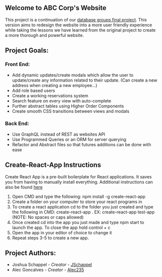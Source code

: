 ## Welcome to ABC Corp's Website

This project is a continuation of our [database groups final project](https://github.com/shu-csas-changgar/final-project-db-final). This version aims to redesign the website into a more user friendly experience while taking the lessons we have learned from the original project to create a more thorough and powerful website.


## Project Goals:

### Front End:
- Add dynamic updates/create modals which allow the user to update/create any information related to their update. (Can create a new address when creating a new employee...)
- Add role based users
- Create a working reservations system
- Search feature on every view with auto-complete
- Further abstract tables using Higher Order Components
- Create smooth CSS transitions between views and modals

### Back End:
- Use GraphQL instead of REST as websites API
- Use Programmed Queries or an ORM for server querying
- Refactor and Abstract files so that futures additions can be done with ease  

## Create-React-App Instructions
Create React App is a pre-built boilerplate for React applications. It saves you from having to manually install everything. Additional instructions can also be found [here](https://facebook.github.io/create-react-app/docs/getting-started)
1) Open CMD and type the following: npm install -g create-react-app
2) Create a folder on your computer to store your react programs in
3) To create a react application cd to the folder you just created and type the following in CMD: create-react-app <App Name>. EX: create-react-app test-app (NOTE: No spaces or caps allowed)
4) Once created cd into the app you just made and type npm start to launch the app. To close the app hold control + c
5) Open the app in your editor of choice to change it
5) Repeat steps 3-5 to create a new app.


## Project Authors:
- Joshua Schappel - *Creator* - [JSchappel](https://github.com/jschappel)
- Alec Goncalves - *Creator* - [Alec235](https://github.com/Alec235)
